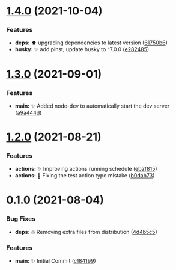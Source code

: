 # [1.4.0](https://github.com/spa5k/esbuild-typescript-library-template/compare/v1.3.0...v1.4.0) (2021-10-04)


### Features

* **deps:** ⬆️ upgrading dependencies to latest version ([61750b6](https://github.com/spa5k/esbuild-typescript-library-template/commit/61750b6281d367ad7a76dafc7fbec0c9a4005fd4))
* **husky:** ✨ add pinst, update husky to ^7.0.0 ([e282485](https://github.com/spa5k/esbuild-typescript-library-template/commit/e2824854ca48724bf0ec1e842028a9bec0808c60))

# [1.3.0](https://github.com/spa5k/esbuild-typescript-library-template/compare/v1.2.0...v1.3.0) (2021-09-01)


### Features

* **main:** ✨ Added node-dev to automatically start the dev server ([a9a444d](https://github.com/spa5k/esbuild-typescript-library-template/commit/a9a444d53ab5418ffeb826ed18a6c50bce21fd4f))

# [1.2.0](https://github.com/spa5k/esbuild-typescript-library-template/compare/v1.1.0...v1.2.0) (2021-08-21)

### Features

- **actions:** ✨ Improving actions running schedule ([eb2f815](https://github.com/spa5k/esbuild-typescript-library-template/commit/eb2f8150c039b12172f3cadecd379840977064db))
- **actions:** 🐛 Fixing the test action typo mistake ([b0dab73](https://github.com/spa5k/esbuild-typescript-library-template/commit/b0dab73aa5f68a982e2ff7ce668539b02fb7d0b3))

# 0.1.0 (2021-08-04)

### Bug Fixes

- **deps:** 🔥 Removing extra files from distribution ([4d4b5c5](https://github.com/spa5k/chinese-numbers-to-arabic/commit/4d4b5c5de072e80dab46718999da9caad234888b))

### Features

- **main:** ✨ Initial Commit ([c184199](https://github.com/spa5k/chinese-numbers-to-arabic/commit/c184199dfe2b442d0081dd95cf60f2e03baf1137))
